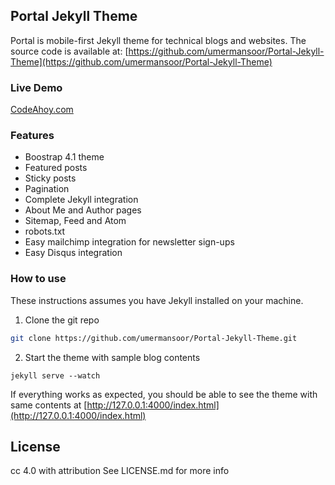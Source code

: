 ## Portal Jekyll Theme

Portal is mobile-first Jekyll theme for technical blogs and websites. The source code is available at: [https://github.com/umermansoor/Portal-Jekyll-Theme](https://github.com/umermansoor/Portal-Jekyll-Theme)

### Live Demo

[CodeAhoy.com](CodeAhoy.com)

### Features
- Boostrap 4.1 theme
- Featured posts
- Sticky posts
- Pagination
- Complete Jekyll integration
- About Me and Author pages
- Sitemap, Feed and Atom
- robots.txt
- Easy mailchimp integration for newsletter sign-ups
- Easy Disqus integration

### How to use

These instructions assumes you have Jekyll installed on your machine.

1. Clone the git repo

```bash
git clone https://github.com/umermansoor/Portal-Jekyll-Theme.git
```

2. Start the theme with sample blog contents

```
jekyll serve --watch
```

If everything works as expected, you should be able to see the theme with same contents at [http://127.0.0.1:4000/index.html](http://127.0.0.1:4000/index.html)

## License
cc 4.0 with attribution
See LICENSE.md for more info